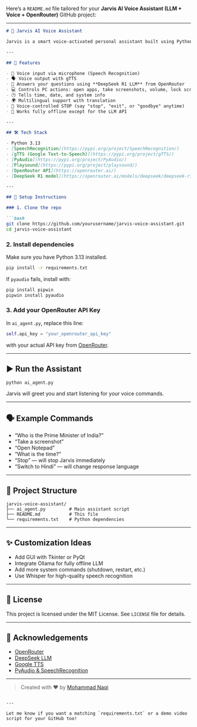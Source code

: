 Here’s a `README.md` file tailored for your **Jarvis AI Voice Assistant (LLM + Voice + OpenRouter)** GitHub project:

---

````markdown
# 🧠 Jarvis AI Voice Assistant

Jarvis is a smart voice-activated personal assistant built using Python. It can answer questions using a local or cloud-based LLM (via OpenRouter), control system functions, respond in spoken language using TTS, and stop listening instantly via voice commands.

---

## 🚀 Features

- 🎤 Voice input via microphone (Speech Recognition)
- 🗣️ Voice output with gTTS
- 🤖 Answers your questions using **DeepSeek R1 LLM** from OpenRouter
- 💻 Controls PC actions: open apps, take screenshots, volume, lock screen, etc.
- 🕒 Tells time, date, and system info
- 🌍 Multilingual support with translation
- 🛑 Voice-controlled STOP (say "stop", "exit", or "goodbye" anytime)
- 🧵 Works fully offline except for the LLM API

---

## 🛠️ Tech Stack

- Python 3.13
- [SpeechRecognition](https://pypi.org/project/SpeechRecognition/)
- [gTTS (Google Text-to-Speech)](https://pypi.org/project/gTTS/)
- [PyAudio](https://pypi.org/project/PyAudio/)
- [Playsound](https://pypi.org/project/playsound/)
- [OpenRouter API](https://openrouter.ai/)
- [DeepSeek R1 model](https://openrouter.ai/models/deepseek/deepseek-r1)

---

## 🔧 Setup Instructions

### 1. Clone the repo

```bash
git clone https://github.com/yourusername/jarvis-voice-assistant.git
cd jarvis-voice-assistant
````

### 2. Install dependencies

Make sure you have Python 3.13 installed.

```bash
pip install -r requirements.txt
```

If `pyaudio` fails, install with:

```bash
pip install pipwin
pipwin install pyaudio
```

### 3. Add your OpenRouter API Key

In `ai_agent.py`, replace this line:

```python
self.api_key = "your_openrouter_api_key"
```

with your actual API key from [OpenRouter](https://openrouter.ai/).

---

## ▶️ Run the Assistant

```bash
python ai_agent.py
```

Jarvis will greet you and start listening for your voice commands.

---

## 🗣️ Example Commands

* “Who is the Prime Minister of India?”
* “Take a screenshot”
* “Open Notepad”
* “What is the time?”
* “Stop” — will stop Jarvis immediately
* “Switch to Hindi” — will change response language

---

## 📂 Project Structure

```
jarvis-voice-assistant/
├── ai_agent.py         # Main assistant script
├── README.md           # This file
└── requirements.txt    # Python dependencies
```

---

## ✨ Customization Ideas

* Add GUI with Tkinter or PyQt
* Integrate Ollama for fully offline LLM
* Add more system commands (shutdown, restart, etc.)
* Use Whisper for high-quality speech recognition

---

## 📜 License

This project is licensed under the MIT License. See `LICENSE` file for details.

---

## 🙏 Acknowledgements

* [OpenRouter](https://openrouter.ai/)
* [DeepSeek LLM](https://deepseek.com/)
* [Google TTS](https://cloud.google.com/text-to-speech)
* [PyAudio & SpeechRecognition](https://pypi.org/)

---

> Created with ❤️ by [Mohammad Naqi](https://github.com/naqi51)

```

---

Let me know if you want a matching `requirements.txt` or a demo video script for your GitHub too!
```
